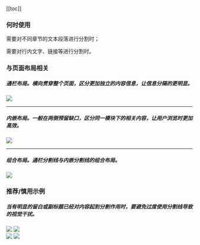 [[toc]]

### 何时使用

需要对不同章节的文本段落进行分割时；

需要对行内文字、链接等进行分割时。

### 与页面布局相关

##### 通栏布局。横向贯穿整个页面，区分更加独立的内容信息，让信息分隔的更明显。


<img src="https://oteam-tdesign-1258344706.cos.ap-guangzhou.myqcloud.com/site/design/divider-1.png"/>

<hr />

##### 内嵌布局。一般在两侧预留缺口，区分同一模块下的相关内容，让用户浏览时更加高效。


<img src="https://oteam-tdesign-1258344706.cos.ap-guangzhou.myqcloud.com/site/design/divider-2.png"/>

<hr />

##### 组合布局。通栏分割线与内嵌分割线的组合布局。
<img src="https://oteam-tdesign-1258344706.cos.ap-guangzhou.myqcloud.com/site/design/divider-3.png"/>



### 推荐/慎用示例


##### 当有明显的留白或副标题已经对内容起到分割作用时，要避免过度使用分割线导致的视觉干扰。

<div class="legend">
  <div class="item">
    <img src="https://oteam-tdesign-1258344706.cos.ap-guangzhou.myqcloud.com/site/design/divider-4.png"/>
    <img class="tag" src="https://oteam-tdesign-1258344706.cos.ap-guangzhou.myqcloud.com/site/doc/good.png" />
  </div>

  <div class="item">
    <img src="https://oteam-tdesign-1258344706.cos.ap-guangzhou.myqcloud.com/site/design/divider-5.png"/>
    <img class="tag" src="https://oteam-tdesign-1258344706.cos.ap-guangzhou.myqcloud.com/site/doc/bad.png" />
  </div>
</div>

